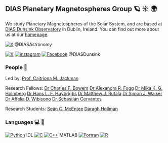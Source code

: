 ## DIAS Planetary Magnetospheres Group :ringed_planet: :sunny: :earth_africa:
We study Planetary Magnetospheres of the Solar System, and are based at [DIAS Dunsink Observatory](https://www.dunsink.dias.ie/) in Dublin, Ireland.
You can find out more about us at our [homepage](https://www.dias.ie/cosmicphysics/astrophysics/astro-research/astro-planetary-magnetospheres/).

[![X](https://img.shields.io/badge/X-%23000000.svg?logo=X&logoColor=white)](https://x.com/DIASAstronomy) @DIASAstronomy

[![X](https://img.shields.io/badge/X-%23000000.svg?logo=X&logoColor=white)](https://x.com/DIASDunsink)
[![Instagram](https://img.shields.io/badge/Instagram-%23E4405F.svg?logo=Instagram&logoColor=white)](https://www.instagram.com/diasdunsink/)
[![Facebook](https://img.shields.io/badge/Facebook-%231877F2.svg?logo=Facebook&logoColor=white)](https://www.facebook.com/DIASDunsink) @DIASDunsink

### People :wave:
Led by: 
[Prof. Caitríona M. Jackman](https://github.com/caitrionajackman)

Research Fellows: 
[Dr Charles F. Bowers](https://github.com/bowersch3)
[Dr Alexandra R. Fogg](https://github.com/arfogg)
[Dr Mika K. G. Holmberg](https://github.com/MikaKGH)
[Dr Hans L. F. Huybrighs](https://github.com/HansHuybrighs)
[Dr Matthew J. Rutala](https://github.com/mjrutala)
[Dr Simon J. Walker](https://github.com/08walkersj)
[Dr Affelia D. Wibisono](https://github.com/AffeliaW)
[Dr Sebastián Cervantes](https://github.com/scervantes90)

Research Students:
[Seán C. McEntee](https://github.com/SeanMcEntee)
[Daragh Hollman](https://github.com/daraghhollman)

### Languages :computer: :snake:
[![Python](https://img.shields.io/badge/Python-3776AB?logo=python&logoColor=fff)](#)
IDL
[![C](https://img.shields.io/badge/C-00599C?logo=c&logoColor=white)](#)
[![C++](https://img.shields.io/badge/C++-%2300599C.svg?logo=c%2B%2B&logoColor=white)](#)
MATLAB
[![Fortran](https://img.shields.io/badge/Fortran-734F96?logo=fortran&logoColor=fff)](#)
[![R](https://img.shields.io/badge/R-%23276DC3.svg?logo=r&logoColor=white)](#)
